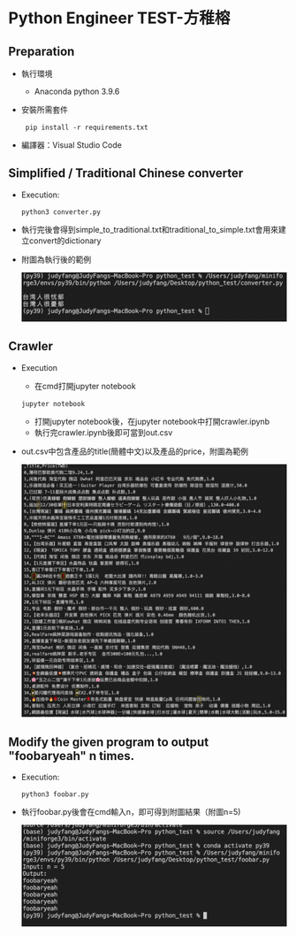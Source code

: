 # **Python Engineer** TEST-方稚榕
## Preparation
+ 執行環境

  + Anaconda python 3.9.6

+ 安裝所需套件

  ```shell
   pip install -r requirements.txt
  ```

+ 編譯器：Visual Studio Code



## Simplified / Traditional Chinese converter

+ Execution: 

  ```shell
  python3 converter.py
  ```

+ 執行完後會得到simple_to_traditional.txt和traditional_to_simple.txt會用來建立convert的dictionary

+ 附圖為執行後的範例

  ![convert](convert.png)

## Crawler

+ Execution

  + 在cmd打開jupyter notebook

  ```shell
  jupyter notebook
  ```

  + 打開jupyter notebook後，在jupyter notebook中打開crawler.ipynb
  + 執行完crawler.ipynb後即可當到out.csv

+ out.csv中包含產品的title(簡體中文)以及產品的price，附圖為範例

  ![product](product.png)

## Modify the given program to output "foobaryeah" n times.

+ Execution: 

  ```shell
  python3 foobar.py
  ```

+ 執行foobar.py後會在cmd輸入n，即可得到附圖結果（附圖n=5)

  ![foobar](foobar.png)

  
